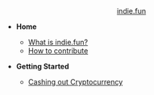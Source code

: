 <!-- docs/_sidebar.md -->

<center>
<a href="https://indie.fun">
  indie.fun
</a>
</center>

- **Home**

  - [What is indie.fun?](/)
  - [How to contribute](how-to-contribute.md)

- **Getting Started**

  <!-- - [project launch checklist](/intro/launchlist.md) -->
  - [Cashing out Cryptocurrency](/intro/cashout.md)

<!-- markdownlint-disable-next-line MD041 -->
